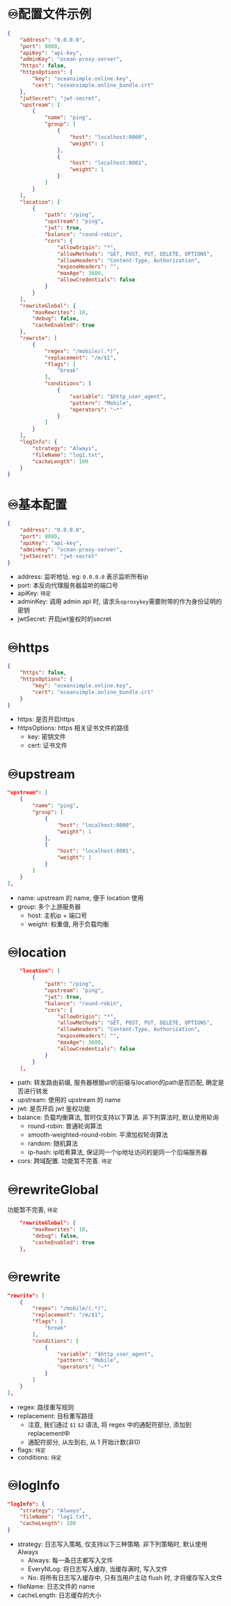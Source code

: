 # ♾️配置文件示例
```json
{
    "address": "0.0.0.0",
    "port": 8080,
    "apiKey": "api-key",
    "adminKey": "ocean-proxy-server",
    "https": false,
    "httpsOptions": {
        "key": "oceansimple.online.key",
        "cert": "oceansimple.online_bundle.crt"
    },
    "jwtSecret": "jwt-secret",
    "upstream": [
        {
            "name": "ping",
            "group": [
                {
                    "host": "localhost:8000",
                    "weight": 1
                },
                {
                    "host": "localhost:8001",
                    "weight": 1
                }
            ]
        }
    ],
    "location": [
        {
            "path": "/ping",
            "upstream": "ping",
            "jwt": true,
            "balance": "round-robin",
            "cors": {
                "allowOrigin": "*",
                "allowMethods": "GET, POST, PUT, DELETE, OPTIONS",
                "allowHeaders": "Content-Type, Authorization",
                "exposeHeaders": "",
                "maxAge": 3600,
                "allowCredentials": false
            }
        }
    ],
    "rewriteGlobal": {
        "maxRewrites": 10,
        "debug": false,
        "cacheEnabled": true
    },
    "rewrite": [
        {
            "regex": "/mobile/(.*)",
            "replacement": "/m/$1",
            "flags": [
                "break"
            ],
            "conditions": [
                {
                    "variable": "$http_user_agent",
                    "pattern": "Mobile",
                    "operators": "~*"
                }
            ]
        }
    ],
    "logInfo": {
        "strategy": "Always",
        "fileName": "log1.txt",
        "cacheLength": 100
    }
}
```

# ♾️基本配置

```json
{
    "address": "0.0.0.0",
    "port": 8080,
    "apiKey": "api-key",
    "adminKey": "ocean-proxy-server",
    "jwtSecret": "jwt-secret"
}
```

- address: 监听地址. eg: `0.0.0.0` 表示监听所有ip
- port: 本反向代理服务器监听的端口号
- apiKey: `待定`
- adminKey: 调用 admin api 时, 请求头`oproxykey`需要附带的作为身份证明的密钥
- jwtSecret: 开启jwt鉴权时的secret

# ♾️https
```json
{
    "https": false,
    "httpsOptions": {
        "key": "oceansimple.online.key",
        "cert": "oceansimple.online_bundle.crt"
    }
}
```

- https: 是否开启https
- httpsOptions: https 相关证书文件的路径
	- key: 密钥文件
	- cert: 证书文件

# ♾️upstream

```json
"upstream": [
	{
		"name": "ping",
		"group": [
			{
				"host": "localhost:8000",
				"weight": 1
			},
			{
				"host": "localhost:8001",
				"weight": 1
			}
		]
	}
],
```

- name: upstream 的 name, 便于 location 使用
- group: 多个上游服务器
	- host: 主机ip + 端口号
	- weight: 权重值, 用于负载均衡


# ♾️location

```json
    "location": [
        {
            "path": "/ping",
            "upstream": "ping",
            "jwt": true,
            "balance": "round-robin",
            "cors": {
                "allowOrigin": "*",
                "allowMethods": "GET, POST, PUT, DELETE, OPTIONS",
                "allowHeaders": "Content-Type, Authorization",
                "exposeHeaders": "",
                "maxAge": 3600,
                "allowCredentials": false
            }
        }
    ],
```

- path: 转发路由前缀, 服务器根据url的前缀与location的path是否匹配, 确定是否进行转发
- upstream: 使用的 upstream 的 name
- jwt: 是否开启 jwt 鉴权功能
- balance: 负载均衡算法, 暂时仅支持以下算法. 非下列算法时, 默认使用轮询
	- round-robin: 普通轮询算法
	- smooth-weighted-round-robin: 平滑加权轮询算法
	- random: 随机算法
	- ip-hash: ip哈希算法, 保证同一个ip地址访问的是同一个后端服务器
- cors: 跨域配置. 功能暂不完善. `待定`

# ♾️rewriteGlobal
功能暂不完善, `待定`

```json
    "rewriteGlobal": {
        "maxRewrites": 10,
        "debug": false,
        "cacheEnabled": true
    },
```


# ♾️rewrite

```json
"rewrite": [
	{
		"regex": "/mobile/(.*)",
		"replacement": "/m/$1",
		"flags": [
			"break"
		],
		"conditions": [
			{
				"variable": "$http_user_agent",
				"pattern": "Mobile",
				"operators": "~*"
			}
		]
	}
],
```

- regex: 路径重写规则
- replacement: 目标重写路径
	- 注意, 我们通过 `$1` `$2` 语法, 将 regex 中的通配符部分, 添加到 replacement中
	- 通配符部分, 从左到右, 从 1 开始计数(非0)
- flags: `待定`
- conditions: `待定`

# ♾️logInfo

```json
"logInfo": {
	"strategy": "Always",
	"fileName": "log1.txt",
	"cacheLength": 100
}
```

- strategy: 日志写入策略, 仅支持以下三种策略. 非下列策略时, 默认使用 Always
	- Always: 每一条日志都写入文件
	- EveryNLog: 将日志写入缓存, 当缓存满时, 写入文件
	- No: 将所有日志写入缓存中, 只有当用户主动 flush 时, 才将缓存写入文件
- fileName: 日志文件的 name
- cacheLength: 日志缓存的大小
